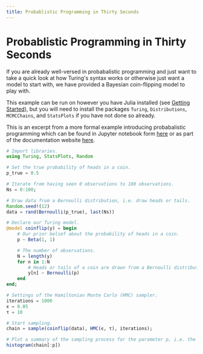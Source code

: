 ```yaml
---
title: Probablistic Programming in Thirty Seconds
---
```


# Probablistic Programming in Thirty Seconds

If you are already well-versed in probabalistic programming and just want to take a quick look at how Turing's syntax works or otherwise just want a model to start with, we have provided a Bayesian coin-flipping model to play with.


This example can be run on however you have Julia installed (see [Getting Started]({{site.baseurl}}/docs/using-turing/get-started)), but you will need to install the packages `Turing`, `Distributions`, `MCMCChains`, and `StatsPlots` if you have not done so already.


This is an excerpt from a more formal example introducing probabalistic programming which can be found in Jupyter notebook form [here](https://nbviewer.jupyter.org/github/TuringLang/TuringTutorials/blob/master/0_Introduction.ipynb) or as part of the documentation website [here]({{site.baseurl}}/tutorials).


```julia
# Import libraries.
using Turing, StatsPlots, Random

# Set the true probability of heads in a coin.
p_true = 0.5

# Iterate from having seen 0 observations to 100 observations.
Ns = 0:100;

# Draw data from a Bernoulli distribution, i.e. draw heads or tails.
Random.seed!(12)
data = rand(Bernoulli(p_true), last(Ns))

# Declare our Turing model.
@model coinflip(y) = begin
    # Our prior belief about the probability of heads in a coin.
    p ~ Beta(1, 1)

    # The number of observations.
    N = length(y)
    for n in 1:N
        # Heads or tails of a coin are drawn from a Bernoulli distribution.
        y[n] ~ Bernoulli(p)
    end
end;

# Settings of the Hamiltonian Monte Carlo (HMC) sampler.
iterations = 1000
ϵ = 0.05
τ = 10

# Start sampling.
chain = sample(coinflip(data), HMC(ϵ, τ), iterations);

# Plot a summary of the sampling process for the parameter p, i.e. the probability of heads in a coin.
histogram(chain[:p])
```

